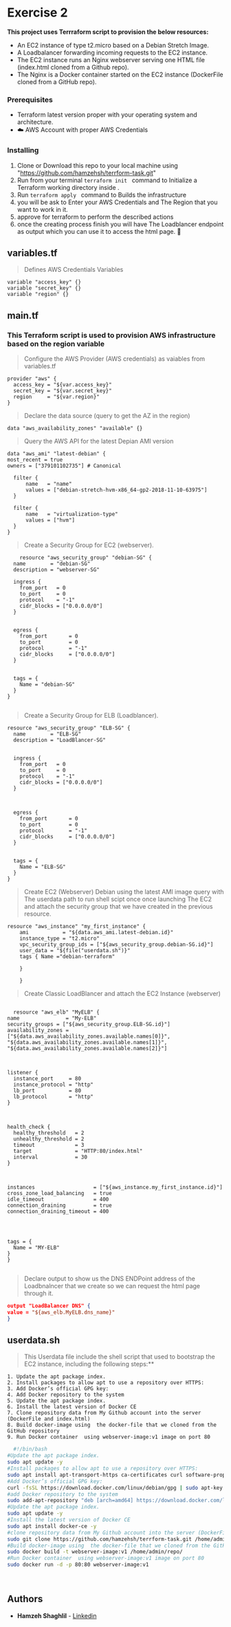 # Exercise 2
**This project uses Terrraform script to provision the below resources:**

- An EC2 instance of type t2.micro based on a Debian Stretch Image.
- A Loadbalancer forwarding incoming requests to the EC2 instance.
- The EC2 instance runs an Nginx webserver serving one HTML file (index.html cloned from a Github repo). 
- The Nginx is a Docker container started on the EC2 instance (DockerFile cloned from a GitHub repo).




### Prerequisites

- Terraform latest version proper with your operating system and architecture.
- :cloud: AWS Account with proper AWS Credentials 



### Installing

1. Clone or Download this repo to your local machine using "https://github.com/hamzehsh/terrform-task.git"
2. Run from your terminal ```terraform init ``` command to Initialize a Terraform working directory inside .
3. Run ```terraform apply ``` command to Builds the infrastructure
4. you will be ask to Enter your AWS Credentials and The Region that you want to work in it.
5. approve for terraform to perform the described actions
6. once the creating process finish you will have The Loadblancer endpoint as output which you can use it to access the html page. :raised_hands:


## variables.tf
> Defines AWS Credentials Variables
```
variable "access_key" {}
variable "secret_key" {}
variable "region" {}
``` 






## main.tf

### This Terraform script is used to provision AWS infrastructure based on the region variable 


>   Configure the AWS Provider (AWS credentials) as vaiables from variables.tf 

```
provider "aws" {
  access_key = "${var.access_key}"
  secret_key = "${var.secret_key}"
  region     = "${var.region}"
}

```

>   Declare the data source (query to get the AZ in the region)
```
data "aws_availability_zones" "available" {}
```
>  Query the AWS API for the latest Depian AMI version
```
data "aws_ami" "latest-debian" {
most_recent = true
owners = ["379101102735"] # Canonical

  filter {
      name   = "name"
      values = ["debian-stretch-hvm-x86_64-gp2-2018-11-10-63975"]
  }

  filter {
      name   = "virtualization-type"
      values = ["hvm"]
  }
}
```

>  Create a Security Group for EC2 (webserver).

```
    resource "aws_security_group" "debian-SG" {
  name        = "debian-SG"
  description = "webserver-SG"

  ingress {
    from_port   = 0
    to_port     = 0
    protocol    = "-1"
    cidr_blocks = ["0.0.0.0/0"]
  }
  
  
  egress {
    from_port       = 0
    to_port         = 0
    protocol        = "-1"
    cidr_blocks     = ["0.0.0.0/0"]
  }
  

  tags = {
    Name = "debian-SG"
  }
}


```




>  Create a Security Group for ELB (Loadblancer).
```
resource "aws_security_group" "ELB-SG" {
  name        = "ELB-SG"
  description = "LoadBlancer-SG"
  

  ingress {
    from_port   = 0
    to_port     = 0
    protocol    = "-1"
    cidr_blocks = ["0.0.0.0/0"]
  }
  
  
  
  egress {
    from_port       = 0
    to_port         = 0
    protocol        = "-1"
    cidr_blocks     = ["0.0.0.0/0"]
  }
  
  
  tags = {
    Name = "ELB-SG"
  }
}

```

>  Create EC2 (Webserver) Debian using the latest AMI image query with The userdata path to run shell scipt once once launching  The EC2 and attach the security group that we have created in the previous resource.
```
resource "aws_instance" "my_first_instance" {
    ami           = "${data.aws_ami.latest-debian.id}"
    instance_type = "t2.micro"
    vpc_security_group_ids = ["${aws_security_group.debian-SG.id}"]
    user_data = "${file("userdata.sh")}"
    tags { Name ="debian-terraform"          
    
    }
    
    }
  ```  
    
    
    
>  Create Classic LoadBlancer and attach the EC2 Instance (webserver)
  ```  
    
    resource "aws_elb" "MyELB" {
  name               = "My-ELB"
  security_groups = ["${aws_security_group.ELB-SG.id}"]
  availability_zones = ["${data.aws_availability_zones.available.names[0]}", "${data.aws_availability_zones.available.names[1]}", "${data.aws_availability_zones.available.names[2]}"]

 

  listener {
    instance_port     = 80
    instance_protocol = "http"
    lb_port           = 80
    lb_protocol       = "http"
  }

 

  health_check {
    healthy_threshold   = 2
    unhealthy_threshold = 2
    timeout             = 3
    target              = "HTTP:80/index.html"
    interval            = 30
  }

  

instances                   = ["${aws_instance.my_first_instance.id}"]
  cross_zone_load_balancing   = true
  idle_timeout                = 400
  connection_draining         = true
  connection_draining_timeout = 400




  tags = {
    Name = "MY-ELB"
  }
}
    
  ```      
    
    
    
>   Declare output to show us the DNS ENDPoint address of the Loadbnalncer that we create so we can request the html page through it.
   ```json   
output "LoadBalancer DNS" {
  value = "${aws_elb.MyELB.dns_name}"
}
  ```    
  
    
    
    
    
## userdata.sh

> This Userdata file include the shell script that used to bootstrap the EC2 instance, including the following steps:**
  ```  
1. Update the apt package index.
2. Install packages to allow apt to use a repository over HTTPS:
3. Add Docker’s official GPG key:
4. Add Docker repository to the system
5. Update the apt package index.
6. Install the latest version of Docker CE 
7. Clone repository data from My Github account into the server (DockerFile and index.html)
8. Build docker-image using  the docker-file that we cloned from the GitHub repository
9. Run Docker container  using webserver-image:v1 image on port 80
  ```  
  
  ```bash
    #!/bin/bash
#Update the apt package index.
sudo apt update -y
#Install packages to allow apt to use a repository over HTTPS:
sudo apt install apt-transport-https ca-certificates curl software-properties-common gnupg2 -y
#Add Docker’s official GPG key:
curl -fsSL https://download.docker.com/linux/debian/gpg | sudo apt-key add -
#add Docker repository to the system
sudo add-apt-repository "deb [arch=amd64] https://download.docker.com/linux/debian $(lsb_release -cs) stable" -y
#Update the apt package index.
sudo apt update -y
#Install the latest version of Docker CE 
sudo apt install docker-ce -y
#clone repository data from My Github account into the server (DockerFile and index.html)
sudo git clone https://github.com/hamzehsh/terrform-task.git /home/admin/repo
#Build docker-image using  the docker-file that we cloned from the GitHub repository
sudo docker build -t webserver-image:v1 /home/admin/repo/
#Run Docker container  using webserver-image:v1 image on port 80
sudo docker run -d -p 80:80 webserver-image:v1
    
    
``` 




## Authors
* **Hamzeh Shaghlil** - [Linkedin](https://www.linkedin.com/in/hamzeh-shaghlil
)





